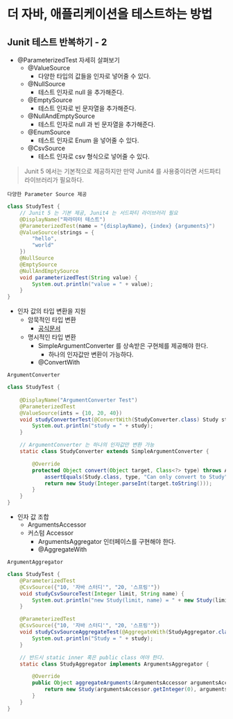 # 더 자바, 애플리케이션을 테스트하는 방법

## Junit 테스트 반복하기 - 2
- @ParameterizedTest 자세히 살펴보기
    - @ValueSource
        - 다양한 타입의 값들을 인자로 넣어줄 수 있다.
    - @NullSource
        - 테스트 인자로 null 을 추가해준다.
    - @EmptySource
        - 테스트 인자로 빈 문자열을 추가해준다.
    - @NullAndEmptySource
        - 테스트 인자로 null 과 빈 문자열을 추가해준다.
    - @EnumSource
        - 테스트 인자로 Enum 을 넣어줄 수 있다.
    - @CsvSource
        - 테스트 인자로 csv 형식으로 넣어줄 수 있다.

> Junit 5 에서는 기본적으로 제공하지만 만약 Junit4 를 사용중이라면 서드파티 라이브러리가 필요하다.

`다양한 Parameter Source 제공`

```java
class StudyTest {
    // Junit 5 는 기본 제공, Junit4 는 서드파티 라이브러리 필요
    @DisplayName("파라미터 테스트")
    @ParameterizedTest(name = "{displayName}, {index} {arguments}")
    @ValueSource(strings = {
        "hello",
        "world"
    })
    @NullSource
    @EmptySource
    @NullAndEmptySource
    void parameterizedTest(String value) {
        System.out.println("value = " + value);
    }
}
```

- 인자 값의 타입 변환을 지원
    - 암묵적인 타입 변환
      - [공식문서](https://junit.org/junit5/docs/current/user-guide/#writing-tests-parameterized-tests-argument-conversion-implicit)
    - 명시적인 타입 변환
      - SimpleArgumentConverter 를 상속받은 구현체를 제공해야 한다.
        - 하나의 인자값만 변환이 가능하다.
      - @ConvertWith

`ArgumentConverter`

```java
class StudyTest {
    
    @DisplayName("ArgumentConverter Test")
    @ParameterizedTest
    @ValueSource(ints = {10, 20, 40})
    void studyConverterTest(@ConvertWith(StudyConverter.class) Study study) {
        System.out.println("study = " + study);
    }

    // ArgumentConverter 는 하나의 인자값만 변환 가능
    static class StudyConverter extends SimpleArgumentConverter {

        @Override
        protected Object convert(Object target, Class<?> type) throws ArgumentConversionException {
            assertEquals(Study.class, type, "Can only convert to Study");
            return new Study(Integer.parseInt(target.toString()));
        }
    }
}
```

- 인자 값 조합
    - ArgumentsAccessor
    - 커스텀 Accessor
        - ArgumentsAggregator 인터페이스를 구현해야 한다.
        - @AggregateWith

`ArgumentAggregator`

```java
class StudyTest {
    @ParameterizedTest
    @CsvSource({"10, '자바 스터디'", "20, '스프링'"})
    void studyCsvSourceTest(Integer limit, String name) {
        System.out.println("new Study(limit, name) = " + new Study(limit, name));
    }

    @ParameterizedTest
    @CsvSource({"10, '자바 스터디'", "20, '스프링'"})
    void studyCsvSourceAggregateTest(@AggregateWith(StudyAggregator.class) Study study) {
        System.out.println("Study = " + study);
    }

    // 반드시 static inner 혹은 public class 여야 한다.
    static class StudyAggregator implements ArgumentsAggregator {

        @Override
        public Object aggregateArguments(ArgumentsAccessor argumentsAccessor, ParameterContext parameterContext) throws ArgumentsAggregationException {
            return new Study(argumentsAccessor.getInteger(0), argumentsAccessor.getString(1));
        }
    }
}
```